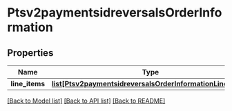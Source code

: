 # Ptsv2paymentsidreversalsOrderInformation

## Properties
Name | Type | Description | Notes
------------ | ------------- | ------------- | -------------
**line_items** | [**list[Ptsv2paymentsidreversalsOrderInformationLineItems]**](Ptsv2paymentsidreversalsOrderInformationLineItems.md) |  | [optional] 

[[Back to Model list]](../README.md#documentation-for-models) [[Back to API list]](../README.md#documentation-for-api-endpoints) [[Back to README]](../README.md)


